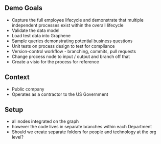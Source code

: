 ## Demo Goals

* Capture the full employee lifecycle and demonstrate that multiple independent processes exist within the overall lifecycle
 * Validate the data model
 * Load test data into Graphene
 * Sample queries demonstrating potential business questions
 * Unit tests on process design to test for compliance
 * Version-control workflow - branching, commits, pull requests
 * Change process node to input / output and branch off that
 * Create a visio for the process for reference

## Context

* Public company
* Operates as a contractor to the US Government

## Setup

* all nodes integrated on the graph
* however the code lives in separate branches within each Department
* Should we create separate folders for people and technology at the org level?
